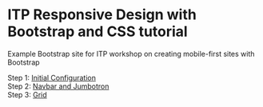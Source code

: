 # ITP Responsive Design with Bootstrap and CSS tutorial

Example Bootstrap site for ITP workshop on creating mobile-first sites with Bootstrap

Step 1: [Initial Configuration](https://github.com/smythp/bootstrap-tutorial/tree/initial-setup-bootstrap-tutorial)  
Step 2: [Navbar and Jumbotron](https://github.com/smythp/bootstrap-tutorial/tree/navbar-jumbotron-bootstrap-tutorial)  
Step 3: [Grid](https://github.com/smythp/bootstrap-tutorial)  

